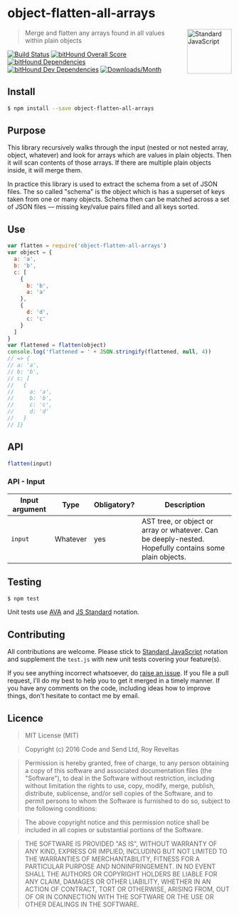 # object-flatten-all-arrays

<a href="https://github.com/feross/standard" style="float: right; padding: 0 0 20px 20px;"><img src="https://cdn.rawgit.com/feross/standard/master/sticker.svg" alt="Standard JavaScript" width="100" align="right"></a>

> Merge and flatten any arrays found in all values within plain objects

[![Build Status][travis-img]][travis-url]
[![bitHound Overall Score][overall-img]][overall-url]
[![bitHound Dependencies][deps-img]][deps-url]
[![bitHound Dev Dependencies][dev-img]][dev-url]
[![Downloads/Month][downloads-img]][downloads-url]

## Install

```sh
$ npm install --save object-flatten-all-arrays
```

## Purpose

This library recursively walks through the input (nested or not nested array, object, whatever) and look for arrays which are values in plain objects. Then it will scan contents of those arrays. If there are multiple plain objects inside, it will merge them.

In practice this library is used to extract the schema from a set of JSON files. The so called "schema" is the object which is has a superset of keys taken from one or many objects. Schema then can be matched across a set of JSON files — missing key/value pairs filled and all keys sorted.

## Use

```js
var flatten = require('object-flatten-all-arrays')
var object = {
  a: 'a',
  b: 'b',
  c: [
    {
      b: 'b',
      a: 'a'
    },
    {
      d: 'd',
      c: 'c'
    }
  ]
}
var flattened = flatten(object)
console.log('flattened = ' + JSON.stringify(flattened, null, 4))
// => {
// a: 'a',
// b: 'b',
// c: [
//   {
//     a: 'a',
//     b: 'b',
//     c: 'c',
//     d: 'd'
//   }
// ]}
```



## API

```js
flatten(input)
```

### API - Input

Input argument           | Type           | Obligatory? | Description
-------------------------|----------------|-------------|-------------
`input`                  | Whatever       | yes         | AST tree, or object or array or whatever. Can be deeply-nested. Hopefully contains some plain objects.

## Testing

```bash
$ npm test
```

Unit tests use [AVA](https://github.com/avajs/ava) and [JS Standard](https://github.com/feross/standard) notation.

## Contributing

All contributions are welcome. Please stick to [Standard JavaScript](https://github.com/feross/standard) notation and supplement the `test.js` with new unit tests covering your feature(s).

If you see anything incorrect whatsoever, do [raise an issue](https://github.com/code-and-send/object-flatten-all-arrays/issues). If you file a pull request, I'll do my best to help you to get it merged in a timely manner. If you have any comments on the code, including ideas how to improve things, don't hesitate to contact me by email.

## Licence

> MIT License (MIT)

> Copyright (c) 2016 Code and Send Ltd, Roy Reveltas

> Permission is hereby granted, free of charge, to any person obtaining a copy
of this software and associated documentation files (the "Software"), to deal
in the Software without restriction, including without limitation the rights
to use, copy, modify, merge, publish, distribute, sublicense, and/or sell
copies of the Software, and to permit persons to whom the Software is
furnished to do so, subject to the following conditions:

> The above copyright notice and this permission notice shall be included in all
copies or substantial portions of the Software.

> THE SOFTWARE IS PROVIDED "AS IS", WITHOUT WARRANTY OF ANY KIND, EXPRESS OR
IMPLIED, INCLUDING BUT NOT LIMITED TO THE WARRANTIES OF MERCHANTABILITY,
FITNESS FOR A PARTICULAR PURPOSE AND NONINFRINGEMENT. IN NO EVENT SHALL THE
AUTHORS OR COPYRIGHT HOLDERS BE LIABLE FOR ANY CLAIM, DAMAGES OR OTHER
LIABILITY, WHETHER IN AN ACTION OF CONTRACT, TORT OR OTHERWISE, ARISING FROM,
OUT OF OR IN CONNECTION WITH THE SOFTWARE OR THE USE OR OTHER DEALINGS IN THE
SOFTWARE.

[travis-img]: https://travis-ci.org/code-and-send/object-flatten-all-arrays.svg?branch=master
[travis-url]: https://travis-ci.org/code-and-send/object-flatten-all-arrays

[overall-img]: https://www.bithound.io/github/code-and-send/object-flatten-all-arrays/badges/score.svg
[overall-url]: https://www.bithound.io/github/code-and-send/object-flatten-all-arrays

[deps-img]: https://www.bithound.io/github/code-and-send/object-flatten-all-arrays/badges/dependencies.svg
[deps-url]: https://www.bithound.io/github/code-and-send/object-flatten-all-arrays/master/dependencies/npm

[dev-img]: https://www.bithound.io/github/code-and-send/object-flatten-all-arrays/badges/devDependencies.svg
[dev-url]: https://www.bithound.io/github/code-and-send/object-flatten-all-arrays/master/dependencies/npm

[downloads-img]: https://img.shields.io/npm/dm/object-flatten-all-arrays.svg
[downloads-url]: https://www.npmjs.com/package/object-flatten-all-arrays
